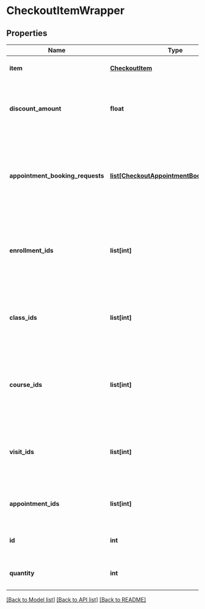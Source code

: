 # CheckoutItemWrapper

## Properties
Name | Type | Description | Notes
------------ | ------------- | ------------- | -------------
**item** | [**CheckoutItem**](CheckoutItem.md) | Information about an item in the cart. | [optional] 
**discount_amount** | **float** | The amount the item is discounted. This parameter is ignored for packages. | [optional] 
**appointment_booking_requests** | [**list[CheckoutAppointmentBookingRequest]**](CheckoutAppointmentBookingRequest.md) | A list of appointments to be booked then paid for by this item. This parameter applies only to pricing option items. | [optional] 
**enrollment_ids** | **list[int]** | A list of enrollment IDs that this item is to pay for. This parameter applies only to pricing option items. | [optional] 
**class_ids** | **list[int]** | A list of class IDs that this item is to pay for. This parameter applies only to pricing option items. | [optional] 
**course_ids** | **list[int]** | A list of course IDs that this item is to pay for. This parameter applies only to pricing option items. | [optional] 
**visit_ids** | **list[int]** | A list of visit IDs that this item is to pay for. This parameter applies only to pricing option items. | [optional] 
**appointment_ids** | **list[int]** | A list of appointment IDs that this item is to reconcile. | [optional] 
**id** | **int** | The item’s unique ID within the cart. | [optional] 
**quantity** | **int** | The number of this item to be purchased. | [optional] 

[[Back to Model list]](../README.md#documentation-for-models) [[Back to API list]](../README.md#documentation-for-api-endpoints) [[Back to README]](../README.md)



